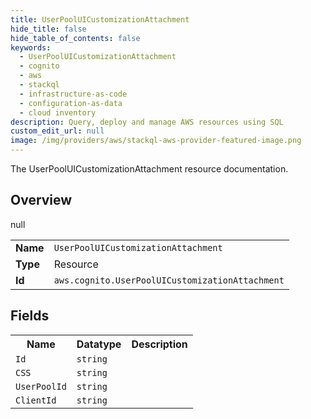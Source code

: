 ```yaml
---
title: UserPoolUICustomizationAttachment
hide_title: false
hide_table_of_contents: false
keywords:
  - UserPoolUICustomizationAttachment
  - cognito
  - aws
  - stackql
  - infrastructure-as-code
  - configuration-as-data
  - cloud inventory
description: Query, deploy and manage AWS resources using SQL
custom_edit_url: null
image: /img/providers/aws/stackql-aws-provider-featured-image.png
---
```

The UserPoolUICustomizationAttachment resource documentation.

## Overview
<table><tbody>
<tr><td><b>Name</b></td><td><code>UserPoolUICustomizationAttachment</code></td></tr>
<tr><td><b>Type</b></td><td>Resource</td></tr>
null
<tr><td><b>Id</b></td><td><code>aws.cognito.UserPoolUICustomizationAttachment</code></td></tr>
</tbody></table>

## Fields
<table><tbody>
<tr><th>Name</th><th>Datatype</th><th>Description</th></tr>
<tr><td><code>Id</code></td><td><code>string</code></td><td></td></tr><tr><td><code>CSS</code></td><td><code>string</code></td><td></td></tr><tr><td><code>UserPoolId</code></td><td><code>string</code></td><td></td></tr><tr><td><code>ClientId</code></td><td><code>string</code></td><td></td></tr>
</tbody></table>